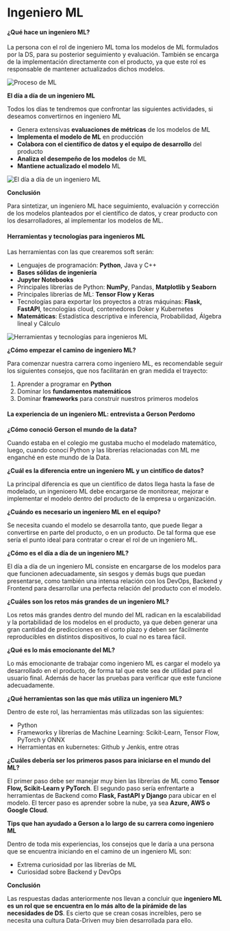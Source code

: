 # Ingeniero ML

#### ¿Qué hace un ingeniero ML?

La persona con el rol de ingeniero ML toma los modelos de ML formulados por la DS, para su posterior seguimiento y evaluación. También se encarga de la implementación directamente con el producto, ya que este rol es responsable de mantener actualizados dichos modelos.

![Proceso de ML](https://i.imgur.com/6cMQQVA.png)

**El día a día de un ingeniero ML**

Todos los días te tendremos que confrontar las siguientes actividades, si deseamos convertirnos en ingeniero ML

* Genera extensivas **evaluaciones de métricas** de los modelos de ML
* **Implementa el modelo de ML** en producción
* **Colabora con el científico de datos y el equipo de desarrollo** del producto
* **Analiza el desempeño de los modelos** de ML
* **Mantiene actualizado el modelo** ML

![El día a día de un ingeniero ML](https://i.imgur.com/PllsvsP.jpg)

**Conclusión**

Para sintetizar, un ingeniero ML hace seguimiento, evaluación y corrección de los modelos planteados por el científico de datos, y crear producto con los desarrolladores, al implementar los modelos de ML.

#### Herramientas y tecnologías para ingenieros ML

Las herramientas con las que crearemos soft serán:

* Lenguajes de programación: **Python**, Java y C++
* **Bases sólidas de ingeniería**
* **Jupyter Notebooks**
* Principales librerías de Python: **NumPy**, Pandas, **Matplotlib y Seaborn**
* Principales librerías de ML: **Tensor Flow y Keras**
* Tecnologías para exportar los proyectos a otras máquinas: **Flask, FastAPI**, tecnologías cloud, contenedores Doker y Kubernetes
* **Matemáticas**: Estadística descriptiva e inferencia, Probabilidad, Álgebra lineal y Cálculo

![Herramientas y tecnologías para ingenieros ML](https://i.imgur.com/zT0jWex.png)

**¿Cómo empezar el camino de ingeniero ML?**

Para comenzar nuestra carrera como ingeniero ML, es recomendable seguir los siguientes consejos, que nos facilitarán en gran medida el trayecto:

1. Aprender a programar en **Python**
2. Dominar los **fundamentos matemáticos**
3. Dominar **frameworks** para construir nuestros primeros modelos

#### La experiencia de un ingeniero ML: entrevista a Gerson Perdomo

**¿Cómo conoció Gerson el mundo de la data?**

Cuando estaba en el colegio me gustaba mucho el modelado matemático, luego, cuando conocí Python y las librerías relacionadas con ML me enganché en este mundo de la Data.

**¿Cuál es la diferencia entre un ingeniero ML y un cintífico de datos?**

La principal diferencia es que un científico de datos llega hasta la fase de modelado, un ingenioero ML debe encargarse de monitorear, mejorar e implementar el modelo dentro del producto de la empresa u organización.

**¿Cuándo es necesario un ingeniero ML en el equipo?**

Se necesita cuando el modelo se desarrolla tanto, que puede llegar a convertirse en parte del producto, o en un producto. De tal forma que ese sería el punto ideal para contratar o crear el rol de un ingeniero ML.

**¿Cómo es el día a día de un ingeniero ML?**

El día a día de un ingeniero ML consiste en encargarse de los modelos para que funcionen adecuadamente, sin sesgos y demás bugs que puedan presentarse, como también una intensa relación con los DevOps, Backend y Frontend para desarrollar una perfecta relación del producto con el modelo.

**¿Cuáles son los retos más grandes de un ingeniero ML?**

Los retos más grandes dentro del mundo del ML radican en la escalabilidad y la portabilidad de los modelos en el producto, ya que deben generar una gran cantidad de predicciones en el corto plazo y deben ser fácilmente reproducibles en distintos dispositivos, lo cual no es tarea fácil.

**¿Qué es lo más emocionante del ML?**

Lo más emocionante de trabajar como ingeniero ML es cargar el modelo ya desarrollado en el producto, de forma tal que este sea de utilidad para el usuario final. Además de hacer las pruebas para verificar que este funcione adecuadamente.

**¿Qué herramientas son las que más utiliza un ingeniero ML?**

Dentro de este rol, las herramientas más utilizadas son las siguientes:

* Python
* Frameworks y librerías de Machine Learning: Scikit-Learn, Tensor Flow, PyTorch y ONNX
* Herramientas en kubernetes: Github y Jenkis, entre otras

**¿Cuáles debería ser los primeros pasos para iniciarse en el mundo del ML?**

El primer paso debe ser manejar muy bien las librerías de ML como **Tensor Flow, Scikit-Learn y PyTorch**. El segundo paso sería enfrentarte a herramientas de Backend como **Flask, FastAPI y Django** para ubicar en el modelo. El tercer paso es aprender sobre la nube, ya sea **Azure, AWS o Google Cloud**.

**Tips que han ayudado a Gerson a lo largo de su carrera como ingeniero ML**

Dentro de toda mis experiencias, los consejos que le daría a una persona que se encuentra iniciando en el camino de un ingeniero ML son:

* Extrema curiosidad por las librerías de ML
* Curiosidad sobre Backend y DevOps

**Conclusión**

Las respuestas dadas anteriormente nos llevan a concluir que **ingeniero ML es un rol que se encuentra en lo más alto de la pirámide de las necesidades de DS**. Es cierto que se crean cosas increíbles, pero se necesita una cultura Data-Driven muy bien desarrollada para ello.
